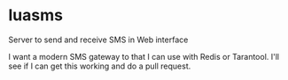 # luasms
Server to send and receive SMS in Web interface

I want a modern SMS gateway to that I can use with Redis or Tarantool. I'll see if I can get this working and do a pull request.
